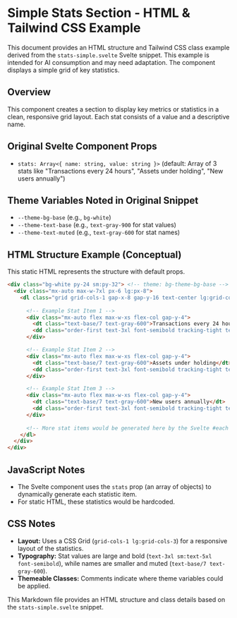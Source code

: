 # Simple Stats Section - HTML & Tailwind CSS Example

This document provides an HTML structure and Tailwind CSS class example derived from the `stats-simple.svelte` Svelte snippet. This example is intended for AI consumption and may need adaptation. The component displays a simple grid of key statistics.

## Overview

This component creates a section to display key metrics or statistics in a clean, responsive grid layout. Each stat consists of a value and a descriptive name.

## Original Svelte Component Props

-   `stats: Array<{ name: string, value: string }>` (default: Array of 3 stats like "Transactions every 24 hours", "Assets under holding", "New users annually")

## Theme Variables Noted in Original Snippet

-   `--theme-bg-base` (e.g., `bg-white`)
-   `--theme-text-base` (e.g., `text-gray-900` for stat values)
-   `--theme-text-muted` (e.g., `text-gray-600` for stat names)

## HTML Structure Example (Conceptual)

This static HTML represents the structure with default props.

```html
<div class="bg-white py-24 sm:py-32"> <!-- theme: bg-theme-bg-base -->
  <div class="mx-auto max-w-7xl px-6 lg:px-8">
    <dl class="grid grid-cols-1 gap-x-8 gap-y-16 text-center lg:grid-cols-3">
      
      <!-- Example Stat Item 1 -->
      <div class="mx-auto flex max-w-xs flex-col gap-y-4">
        <dt class="text-base/7 text-gray-600">Transactions every 24 hours</dt> <!-- stat.name, theme: text-theme-text-muted -->
        <dd class="order-first text-3xl font-semibold tracking-tight text-gray-900 sm:text-5xl">44 million</dd> <!-- stat.value, theme: text-theme-text-base -->
      </div>

      <!-- Example Stat Item 2 -->
      <div class="mx-auto flex max-w-xs flex-col gap-y-4">
        <dt class="text-base/7 text-gray-600">Assets under holding</dt>
        <dd class="order-first text-3xl font-semibold tracking-tight text-gray-900 sm:text-5xl">$119 trillion</dd>
      </div>

      <!-- Example Stat Item 3 -->
      <div class="mx-auto flex max-w-xs flex-col gap-y-4">
        <dt class="text-base/7 text-gray-600">New users annually</dt>
        <dd class="order-first text-3xl font-semibold tracking-tight text-gray-900 sm:text-5xl">46,000</dd>
      </div>
      
      <!-- More stat items would be generated here by the Svelte #each block -->
    </dl>
  </div>
</div>
```

## JavaScript Notes
- The Svelte component uses the `stats` prop (an array of objects) to dynamically generate each statistic item.
- For static HTML, these statistics would be hardcoded.

## CSS Notes
- **Layout:** Uses a CSS Grid (`grid-cols-1 lg:grid-cols-3`) for a responsive layout of the statistics.
- **Typography:** Stat values are large and bold (`text-3xl sm:text-5xl font-semibold`), while names are smaller and muted (`text-base/7 text-gray-600`).
- **Themeable Classes:** Comments indicate where theme variables could be applied.

This Markdown file provides an HTML structure and class details based on the `stats-simple.svelte` snippet.
